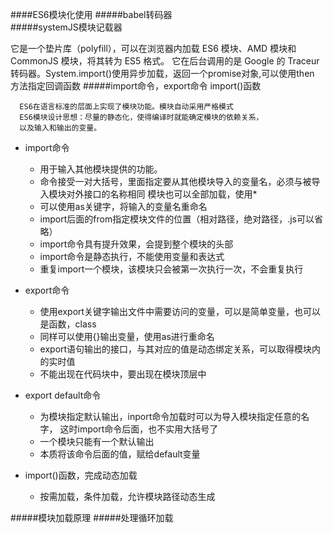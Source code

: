####ES6模块化使用
#####babel转码器      
#####systemJS模块记载器

   它是一个垫片库（polyfill），可以在浏览器内加载 ES6 模块、AMD 模块和 CommonJS 模块，将其转为 ES5 格式。
   它在后台调用的是 Google 的 Traceur 转码器。System.import()使用异步加载，返回一个promise对象,可以使用then
   方法指定回调函数
#####import命令，export命令 import()函数

      ES6在语言标准的层面上实现了模块功能。模块自动采用严格模式
      ES6模块设计思想：尽量的静态化，使得编译时就能确定模块的依赖关系，
      以及输入和输出的变量。

- import命令

   - 用于输入其他模块提供的功能。   
   - 命令接受一对大括号，里面指定要从其他模块导入的变量名，必须与被导入模块对外接口的名称相同
     模块也可以全部加载，使用*
   - 可以使用as关键字，将输入的变量名重命名
   - import后面的from指定模块文件的位置（相对路径，绝对路径，.js可以省略）
   - import命令具有提升效果，会提到整个模块的头部
   - import命令是静态执行，不能使用变量和表达式
   - 重复import一个模块，该模块只会被第一次执行一次，不会重复执行
   
- export命令

   - 使用export关键字输出文件中需要访问的变量，可以是简单变量，也可以是函数，class
   - 同样可以使用{}输出变量，使用as进行重命名    
   - export语句输出的接口，与其对应的值是动态绑定关系，可以取得模块内的实时值
   - 不能出现在代码块中，要出现在模块顶层中
   
- export default命令

   - 为模块指定默认输出，inport命令加载时可以为导入模块指定任意的名字，
   这时import命令后面，也不实用大括号了
   - 一个模块只能有一个默认输出
   - 本质将该命令后面的值，赋给default变量
   
- import()函数，完成动态加载

    - 按需加载，条件加载，允许模块路径动态生成
    
#####模块加载原理
#####处理循环加载


     